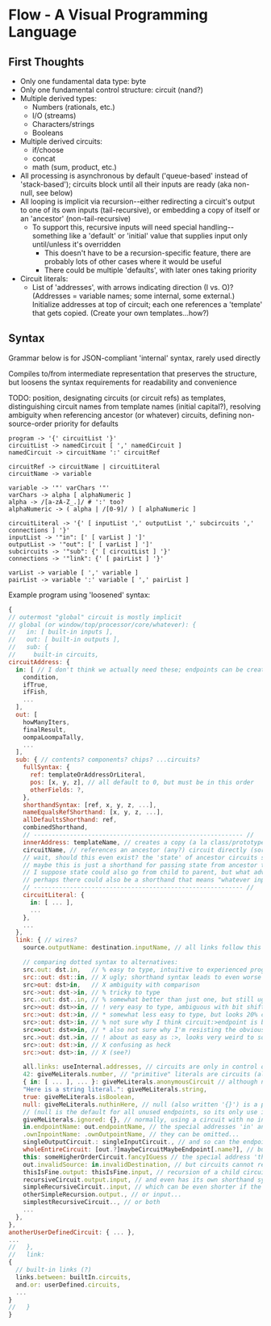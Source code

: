 # Flow - A Visual Programming Language

## First Thoughts

- Only one fundamental data type: byte
- Only one fundamental control structure: circuit (nand?)
- Multiple derived types:
  - Numbers (rationals, etc.)
  - I/O (streams)
  - Characters/strings
  - Booleans
- Multiple derived circuits:
  - if/choose
  - concat
  - math (sum, product, etc.)
- All processing is asynchronous by default ('queue-based' instead of 'stack-based'); circuits block until all their inputs are ready (aka non-null, see below)
- All looping is implicit via recursion--either redirecting a circuit's output to one of its own inputs (tail-recursive), or embedding a copy of itself or an 'ancestor' (non-tail-recursive)
  - To support this, recursive inputs will need special handling--something like a 'default' or 'initial' value that supplies input only until/unless it's overridden
    - This doesn't have to be a recursion-specific feature, there are probably lots of other cases where it would be useful
    - There could be multiple 'defaults', with later ones taking priority
- Circuit literals:
  - List of 'addresses', with arrows indicating direction (I vs. O)? (Addresses = variable names; some internal, some external.) Initialize addresses at top of circuit; each one references a 'template' that gets copied. (Create your own templates...how?)

## Syntax

Grammar below is for JSON-compliant 'internal' syntax, rarely used directly

Compiles to/from intermediate representation that preserves the structure,
but loosens the syntax requirements for readability and convenience

TODO: position, designating circuits (or circuit refs) as templates, distinguishing circuit names from template names (initial capital?), resolving ambiguity when referencing ancestor (or whatever) circuits, defining non-source-order priority for defaults

```text
program -> '{' circuitList '}'
circuitList -> namedCircuit [ ',' namedCircuit ]
namedCircuit -> circuitName ':' circuitRef

circuitRef -> circuitName | circuitLiteral
circuitName -> variable

variable -> '"' varChars '"'
varChars -> alpha [ alphaNumeric ]
alpha -> /[a-zA-Z_.]/ # ':' too?
alphaNumeric -> ( alpha | /[0-9]/ ) [ alphaNumeric ]

circuitLiteral -> '{' [ inputList ',' outputList ',' subcircuits ',' connections ] '}'
inputList -> '"in": [' [ varList ] ']'
outputList -> '"out": [' [ varList ] ']'
subcircuits -> '"sub": {' [ circuitList ] '}'
connections -> '"link": {' [ pairList ] '}'

varList -> variable [ ',' variable ]
pairList -> variable ':' variable [ ',' pairList ]
```

Example program using 'loosened' syntax:

```javascript
{
// outermost "global" circuit is mostly implicit
// global (or window/top/processor/core/whatever): {
//   in: [ built-in inputs ],
//   out: [ built-in outputs ],
//   sub: {
//     built-in circuits,
circuitAddress: {
  in: [ // I don't think we actually need these; endpoints can be created dynamically in the links section
    condition,
    ifTrue,
    ifFish,
    ...
  ],
  out: [
    howManyIters,
    finalResult,
    oompaLoompaTally,
    ...
  ],
  sub: { // contents? components? chips? ...circuits?
    fullSyntax: {
      ref: templateOrAddressOrLiteral,
      pos: [x, y, z], // all default to 0, but must be in this order
      otherFields: ?,
    },
    shorthandSyntax: [ref, x, y, z, ...],
    nameEqualsRefShorthand: [x, y, z, ...],
    allDefaultsShorthand: ref,
    combinedShorthand,
    // ---------------------------------------------------------- //
    innerAddress: templateName, // creates a copy (a la class/prototype)
    circuitName, // references an ancestor (any?) circuit directly (sort of like an import; implies possible recursion)
    // wait, should this even exist? the 'state' of ancestor circuits should be unmodifiable, since they've already run (and if you need that state, you should simply pass it to the child circuit as input), and if you do change the state, it's now a copy and not a 'direct' reference
    // maybe this is just a shorthand for passing state from ancestor to child, without having to create a bunch of intermediary inputs and outputs?
    // I suppose state could also go from child to parent, but what advantage would that have over a template?
    // perhaps there could also be a shorthand that means "whatever input such-and-such circuit got the last time it ran, give so-and-so circuit that same input" (with exceptions specified in the links)?
    // ---------------------------------------------------------- //
    circuitLiteral: {
      in: [ ... ],
      ...
    },
    ...
  },
  link: { // wires?
    source.outputName: destination.inputName, // all links follow this general form

    // comparing dotted syntax to alternatives:
    src.out: dst.in,   // % easy to type, intuitive to experienced programmers, but the shorthands are difficult to read at a glance; might be better for disambiguating ancrefs
    src::out: dst::in, // X ugly; shorthand syntax leads to even worse ugliness (`src::: ::in`, `::out: ::in`, `crt::::`, etc.)
    src>out: dst>in,   // X ambiguity with comparison
    src->out: dst->in, // % tricky to type
    src..out: dst..in, // % somewhat better than just one, but still ugly
    src>>out: dst>>in, // ! very easy to type, ambiguous with bit shift operator (but that will be moot if there are none), recursive shorthand looks a bit ugly (crt>>>>in, crt>>out>>, crt>>>>)
    src:>out: dst:>in, // * somewhat less easy to type, but looks 20% cooler, esp. for recursive shorthand (crt:>:>in, crt:>out:>, crt:>:>)
    src>:out: dst>:in, // % not sure why I think circuit:>endpoint is better than circuit>:endpoint, but I do (maybe 'cause it looks more like an arrow?)
    src=>out: dst=>in, // * also not sure why I'm resisting the obvious. Just to be different? Tricky to type, but not for *me*, and it clearly hasn't hurt other languages.
    src.>out: dst.>in, // ! about as easy as :>, looks very weird to someone used to traditional operators, possible ambiguity with comparison
    src>:out: dst:>in, // X confusing as heck
    src:>out: dst>:in, // X (see?)

    all.links: useInternal.addresses, // circuits are only in control of links inside themselves, not to other circuits
    42: giveMeLiterals.number, // "primitive" literals are circuits (all singletons, at least in theory) that output themselves and have no inupts...
    { in: [ ... ], ... }: giveMeLiterals.anonymousCircuit // although non-primitives can also output themselves!
    "Here is a string literal.": giveMeLiterals.string,
    true: giveMeLiterals.isBoolean,
    null: giveMeLiterals.nuthinHere, // null (also written '{}') is a primitive representing the empty circuit: it has no endpoints, so its only output is itself
    // (null is the default for all unused endpoints, so its only use in links is for explicitly overriding another source/destination)
    giveMeLiterals.ignored: {}, // normally, using a circuit with no in-points as a destination is an error, but null is an exception (it ignores all input)
    in.endpointName: out.endpointName, // the special addresses 'in' and 'out' define (and reference) the circuit's own endpoints
    .ownInpointName: .ownOutpointName, // they can be omitted...
    singleOutputCircuit.: singleInputCircuit., // and so can the endpoints of circuits with only one input/output...
    wholeEntireCircuit: [out.?]maybeCircuitMaybeEndpoint[.name?], // but the separator is not optional (as a source, it takes the entire circuit as input; as a destination, it may be ambiguous)
    this: someHigherOrderCircuit.fancyIGuess // the special address 'this' can be used to pass the circuit itself to an endpoint...
    out.invalidSource: in.invalidDestination, // but circuits cannot recurse on themselves explicitly (that would be defining links outside the circuit)
    thisIsFine.output: thisIsFine.input, // recursion of a child circuit is allowed, of course...
    recursiveCircuit.output.input, // and even has its own shorthand syntax...
    simpleRecursiveCircuit..input, // which can be even shorter if the circuit only has one output...
    otherSimpleRecursion.output., // or input...
    simplestRecursiveCircuit.., // or both
    ...
  },
},
anotherUserDefinedCircuit: { ... },
...
//   },
//   link:
{
  // built-in links (?)
  links.between: builtIn.circuits,
  and.or: userDefined.circuits,
  ...
}
//   }
}
```
